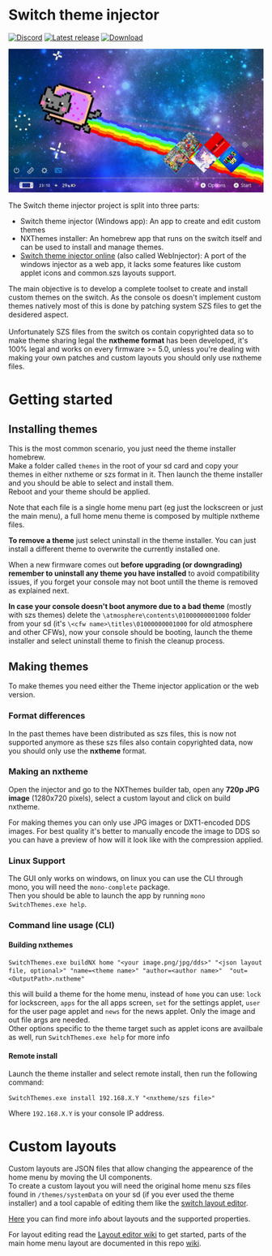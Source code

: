 # Switch theme injector
[![Discord](https://img.shields.io/discord/643436008452521984.svg?logo=discord&logoColor=white&label=Discord&color=7289DA
)](https://discord.gg/rqU5Tf8)
[![Latest release](https://img.shields.io/github/v/release/exelix11/SwitchThemeInjector)](https://github.com/exelix11/SwitchThemeInjector/releases)
[![Download](https://img.shields.io/github/downloads/exelix11/SwitchThemeInjector/total)](https://github.com/exelix11/SwitchThemeInjector/releases)

![ThemeScreenshot](ThemeScreenshot.jpg)

The Switch theme injector project is split into three parts:
- Switch theme injector (Windows app): An app to create and edit custom themes
- NXThemes installer: An homebrew app that runs on the switch itself and can be used to install and manage themes.
- [Switch theme injector online](http://exelix11.github.io/SwitchThemeInjector/v2) (also called WebInjector): A port of the windows injector as a web app, it lacks some features like custom applet icons and common.szs layouts support.

The main objective is to develop a complete toolset to create and install custom themes on the switch. As the console os doesn't implement custom themes natively most of this is done by patching system SZS files to get the desidered aspect.\
\
Unfortunately SZS files from the switch os contain copyrighted data so to make theme sharing legal the **nxtheme format** has been developed, it's 100% legal and works on every firmware >= 5.0, unless you're dealing with making your own patches and custom layouts you should only use nxtheme files.

# Getting started
## Installing themes
This is the most common scenario, you just need the theme installer homebrew. \
Make a folder called `themes` in the root of your sd card and copy your themes in either nxtheme or szs format in it. Then launch the theme installer and you should be able to select and install them. \
Reboot and your theme should be applied.

Note that each file is a single home menu part (eg just the lockscreen or just the main menu), a full home menu theme is composed by multiple nxtheme files.

**To remove a theme** just select uninstall in the theme installer. You can just install a different theme to overwrite the currently installed one.

When a new firmware comes out **before upgrading (or downgrading) remember to uninstall any theme you have installed** to avoid compatibility issues, if you forget your console may not boot untill the theme is removed as explained next. 

**In case your console doesn't boot anymore due to a bad theme** (mostly with szs themes) delete the `\atmosphere\contents\01000000001000` folder from your sd (it's `\<cfw name>\titles\01000000001000` for old atmosphere and other CFWs), now your console should be booting, launch the theme installer and select uninstall theme to finish the cleanup process.

## Making themes
To make themes you need either the Theme injector application or the web version.
### Format differences
In the past themes have been distributed as szs files, this is now not supported anymore as these szs files also contain copyrighted data, now you should only use the **nxtheme** format.
### Making an nxtheme
Open the injector and go to the NXThemes builder tab, open any **720p JPG image** (1280x720 pixels), select a custom layout and click on build nxtheme.

For making themes you can only use JPG images or DXT1-encoded DDS images. For best quality it's better to manually encode the image to DDS so you can have a preview of how will it look like with the compression applied. 

### Linux Support
The GUI only works on windows, on linux you can use the CLI through mono, you will need the `mono-complete` package.\
Then you should be able to launch the app by running `mono SwitchThemes.exe help`.

### Command line usage (CLI)
#### Building nxthemes
```
SwitchThemes.exe buildNX home "<your image.png/jpg/dds>" "<json layout file, optional>" "name=<theme name>" "author=<author name>"  "out=<OutputPath>.nxtheme"
```
this will build a theme for the home menu, instead of `home` you can use: `lock` for lockscreen, `apps` for the all apps screen, `set` for the settings applet, `user` for the user page applet and `news` for the news applet. Only the image and out file args are needed. \
Other options specific to the theme target such as applet icons are availbale as well, run `SwitchThemes.exe help` for more info
#### Remote install
Launch the theme installer and select remote install, then run the following command:
```
SwitchThemes.exe install 192.168.X.Y "<nxtheme/szs file>"
```
Where `192.168.X.Y` is your console IP address.

# Custom layouts
Custom layouts are JSON files that allow changing the appearence of the home menu by moving the UI components. \
To create a custom layout you will need the original home menu szs files found in `/themes/systemData` on your sd (if you ever used the theme installer) and a tool capable of editing them like the [switch layout editor](https://github.com/FuryBaguette/SwitchLayoutEditor).

[Here](https://github.com/exelix11/SwitchThemeInjector/blob/master/CustomLayouts.md) you can find more info about layouts and the supported properties.

For layout editing read the [Layout editor wiki](https://github.com/FuryBaguette/SwitchLayoutEditor/wiki) to get started, parts of the main home menu layout are documented in this repo [wiki](https://github.com/exelix11/SwitchThemeInjector/wiki/ResidentMenu.szs).
